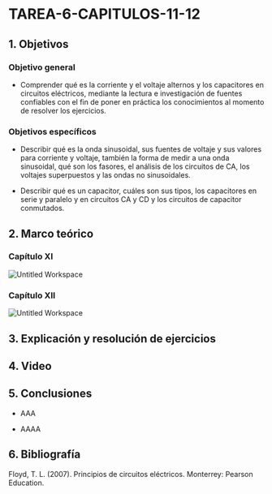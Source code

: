 # TAREA-6-CAPITULOS-11-12
## 1. Objetivos
### Objetivo general
- Comprender qué es la corriente y el voltaje alternos y los capacitores en circuitos eléctricos, mediante la lectura e investigación de fuentes confiables con el fin de poner en práctica los conocimientos al momento de resolver los ejercicios.
### Objetivos específicos
- Describir qué es la onda sinusoidal, sus fuentes de voltaje y sus valores para corriente y voltaje, también la forma de medir a una onda sinusoidal, qué son los fasores, el análisis de los circuitos de CA, los voltajes superpuestos y las ondas no sinusoidales.

- Describir qué es un capacitor, cuáles son sus tipos, los capacitores en serie y paralelo y en circuitos CA y CD y los circuitos de capacitor conmutados.

## 2. Marco teórico
### Capítulo XI

![Untitled Workspace](https://user-images.githubusercontent.com/105740772/178909591-f20e368f-6ae8-4e49-9c27-d4c942af4da9.png)

### Capítulo XII

![Untitled Workspace](https://user-images.githubusercontent.com/105740772/179018485-5ab51de3-e6b3-40ac-a165-e286ecfb1ad6.png)

## 3. Explicación y resolución de ejercicios
## 4. Video
## 5. Conclusiones
- AAA

- AAAA
## 6. Bibliografía

Floyd, T. L. (2007). Principios de circuitos eléctricos. Monterrey: Pearson Education.
